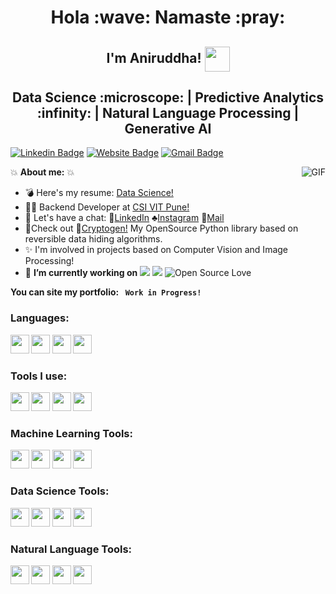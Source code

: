 <h1 align="center">Hola :wave: Namaste :pray: </h1>
<h2 align="center">I'm Aniruddha! <img align="center" src="https://66.media.tumblr.com/9e3cc0dc120a12857d45c1c805c3d125/tumblr_mfbfb2tnCO1rfjowdo1_500.gif" width="40"> 
<h2 align='center'> Data Science :microscope:	| Predictive Analytics :infinity: | Natural Language Processing | Generative AI</h2>
 
[![Linkedin Badge](https://img.shields.io/badge/LinkedIn-0077B5?style=for-the-badge&logo=linkedin&logoColor=white&link=https://www.linkedin.com/in/aniruddha-kulkarni1911/)](https://www.linkedin.com/in/aniruddhark/)
[![Website Badge](https://img.shields.io/badge/GitHub-100000?style=for-the-badge&logo=github&logoColor=white&link=https://github.com/battcheeks)](https://github.com/akulka404/)
[![Gmail Badge](https://img.shields.io/badge/Gmail-D14836?style=for-the-badge&logo=gmail&logoColor=white&logoColor=white&link=mailto:aniruddha.k1911@gmail.com)](mailto:aniruddha.k1911@gmail.com)
<br>



<img align="right" alt="GIF" src="https://tenor.com/search/porg-gifs">


:boom: **About me:** :boom:


- :bomb: Here's my resume: [Data Science!](https://github.com/trident-labs-auv)
- :guardsman: Backend Developer at [CSI VIT Pune!](https://github.com/csi-vitpune)
- :speech_balloon: Let's have a chat: :crystal_ball:[LinkedIn](https://www.linkedin.com/in/aniruddha-kulkarni1911/) :clubs:[Instagram](https://www.instagram.com/battcheeks/) :gem:[Mail](mailto:aniruddha.k1911@gmail.com)
- :crown:Check out :information_desk_person:[Cryptogen!](https://pypi.org/project/cryptogen/) My OpenSource Python library based on reversible data hiding algorithms.
- ✨ I'm involved in projects based on Computer Vision and Image Processing!
-  🔭 **I’m currently working on**
![](https://img.shields.io/badge/Python-Full--Stack-brightgreen)  ![](https://img.shields.io/badge/Web%20Dev-Backend%20Dev-yellowd)    ![Open Source Love](https://img.shields.io/badge/Computer%20Vision-Python%2FC%2B%2B-orange)

<b>You can site my portfolio:<b> <code> Work in Progress! </code>

 




 
### Languages:

<code><img height="30" src="https://www.python.org/static/community_logos/python-logo-generic.svg"></code>
<code><img height="30" src="https://encrypted-tbn0.gstatic.com/images?q=tbn:ANd9GcSTYr8dpctWT8lQRZvwhaussxjRMg8Ao8HGJA&usqp=CAU"></code>
<code><img height="30" src="https://upload.wikimedia.org/wikipedia/commons/4/4b/Bash_Logo_Colored.svg"></code>
<code><img height="30" src="https://www.r-project.org/logo/Rlogo.svg"></code>
<br>

### Tools I use:

<code><img height="30" src="https://www.python.org/static/community_logos/python-logo-generic.svg"></code>
<code><img height="30" src="https://encrypted-tbn0.gstatic.com/images?q=tbn:ANd9GcSTYr8dpctWT8lQRZvwhaussxjRMg8Ao8HGJA&usqp=CAU"></code>
<code><img height="30" src="https://upload.wikimedia.org/wikipedia/commons/4/4b/Bash_Logo_Colored.svg"></code>
<code><img height="30" src="https://www.r-project.org/logo/Rlogo.svg"></code>
<br>

### Machine Learning Tools:

<code><img height="30" src="https://www.python.org/static/community_logos/python-logo-generic.svg"></code>
<code><img height="30" src="https://encrypted-tbn0.gstatic.com/images?q=tbn:ANd9GcSTYr8dpctWT8lQRZvwhaussxjRMg8Ao8HGJA&usqp=CAU"></code>
<code><img height="30" src="https://upload.wikimedia.org/wikipedia/commons/4/4b/Bash_Logo_Colored.svg"></code>
<code><img height="30" src="https://www.r-project.org/logo/Rlogo.svg"></code>
<br>

### Data Science Tools:

<code><img height="30" src="https://www.python.org/static/community_logos/python-logo-generic.svg"></code>
<code><img height="30" src="https://encrypted-tbn0.gstatic.com/images?q=tbn:ANd9GcSTYr8dpctWT8lQRZvwhaussxjRMg8Ao8HGJA&usqp=CAU"></code>
<code><img height="30" src="https://upload.wikimedia.org/wikipedia/commons/4/4b/Bash_Logo_Colored.svg"></code>
<code><img height="30" src="https://www.r-project.org/logo/Rlogo.svg"></code>
<br>

### Natural Language Tools:

<code><img height="30" src="https://www.python.org/static/community_logos/python-logo-generic.svg"></code>
<code><img height="30" src="https://encrypted-tbn0.gstatic.com/images?q=tbn:ANd9GcSTYr8dpctWT8lQRZvwhaussxjRMg8Ao8HGJA&usqp=CAU"></code>
<code><img height="30" src="https://upload.wikimedia.org/wikipedia/commons/4/4b/Bash_Logo_Colored.svg"></code>
<code><img height="30" src="https://www.r-project.org/logo/Rlogo.svg"></code>
<br>